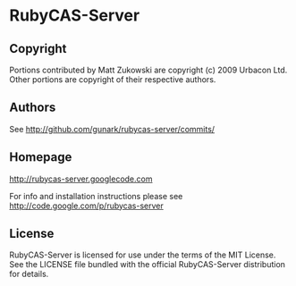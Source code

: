 # RubyCAS-Server

## Copyright

Portions contributed by Matt Zukowski are copyright (c) 2009 Urbacon Ltd.
Other portions are copyright of their respective authors.

## Authors

See http://github.com/gunark/rubycas-server/commits/

## Homepage

http://rubycas-server.googlecode.com

For info and installation instructions please see http://code.google.com/p/rubycas-server

## License

RubyCAS-Server is licensed for use under the terms of the MIT License. 
See the LICENSE file bundled with the official RubyCAS-Server distribution for details.

